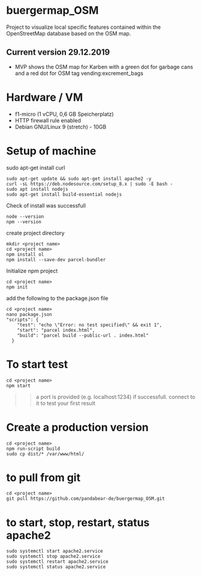 # buergermap_OSM
Project to visualize local specific features contained within the OpenStreetMap database based on the OSM map.

## Current version 29.12.2019
- MVP shows the OSM map for Karben with a green dot for garbage cans and a red dot for OSM tag vending:excrement_bags

# Hardware / VM
- f1-micro (1 vCPU, 0,6 GB Speicherplatz) 
- HTTP firewall rule enabled
- Debian GNU/Linux 9 (stretch) - 10GB

# Setup of machine

sudo apt-get install curl
```
sudo apt-get update && sudo apt-get install apache2 -y
curl -sL https://deb.nodesource.com/setup_8.x | sudo -E bash -
sudo apt install nodejs
sudo apt-get install build-essential nodejs
```
Check of install was successfull
```
node --version
npm --version
```

create project directory
```
mkdir <project name>
cd <project name>
npm install ol
npm install --save-dev parcel-bundler
```

Initialize npm project
```
cd <project name>
npm init
```
add the following to the package.json file
```
cd <project name>
nano package.json
"scripts": {
    "test": "echo \"Error: no test specified\" && exit 1",
    "start": "parcel index.html",
    "build": "parcel build --public-url . index.html"
  }
```

# To start test
```
cd <project name>
npm start
```
>> a port is provided (e.g. localhost:1234) if successfull. connect to it to test your first result

# Create a production version
```
cd <project name>
npm run-script build
sudo cp dist/* /var/www/html/
```

# to pull from git
```
cd <project name>
git pull https://github.com/pandabear-de/buergermap_OSM.git
```
# to start, stop, restart, status apache2
```
sudo systemctl start apache2.service
sudo systemctl stop apache2.service
sudo systemctl restart apache2.service
sudo systemctl status apache2.service
```
